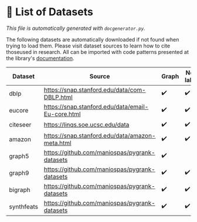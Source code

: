 # :scroll: List of Datasets
*This file is automatically generated with `docgenerator.py`.*

The following datasets are automatically downloaded if not found when trying to load them. Please visit dataset sources to learn how to cite thoseused in research.
All can be imported with code patterns presented at the library's [documentation](documentation.md#datasets).  

| Dataset | Source | Graph | Node labels | Node features |
| --- | --- | --- | --- | --- |
| dblp | https://snap.stanford.edu/data/com-DBLP.html | :heavy_check_mark: | :heavy_check_mark: |  |
| eucore | https://snap.stanford.edu/data/email-Eu-core.html | :heavy_check_mark: | :heavy_check_mark: |  |
| citeseer | https://linqs.soe.ucsc.edu/data | :heavy_check_mark: | :heavy_check_mark: | :heavy_check_mark: |
| amazon | https://snap.stanford.edu/data/amazon-meta.html | :heavy_check_mark: | :heavy_check_mark: | :heavy_check_mark: |
| graph5 | https://github.com/maniospas/pygrank-datasets | :heavy_check_mark: |  |  |
| graph9 | https://github.com/maniospas/pygrank-datasets | :heavy_check_mark: | :heavy_check_mark: |  |
| bigraph | https://github.com/maniospas/pygrank-datasets | :heavy_check_mark: | :heavy_check_mark: |  |
| synthfeats | https://github.com/maniospas/pygrank-datasets | :heavy_check_mark: | :heavy_check_mark: | :heavy_check_mark: |
